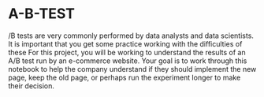 # A-B-TEST
/B tests are very commonly performed by data analysts and data scientists. It is important that you get some practice working with the difficulties of these  For this project, you will be working to understand the results of an A/B test run by an e-commerce website. Your goal is to work through this notebook to help the company understand if they should implement the new page, keep the old page, or perhaps run the experiment longer to make their decision.
